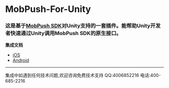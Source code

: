 # MobPush-For-Unity
### 这是基于[MobPush SDK](http://mobpush.mob.com/)对Unity支持的一套插件。能帮助Unity开发者快速通过Unity调用MobPush SDK的原生接口。

**集成文档**

- [iOS](http://wiki.mob.com/mobpush-ios-for-unity3d/)
- [Android]()

- - - - - -
集成中如遇到任何技术问题,欢迎咨询免费技术支持 QQ:4006852216 电话:400-685-2216





